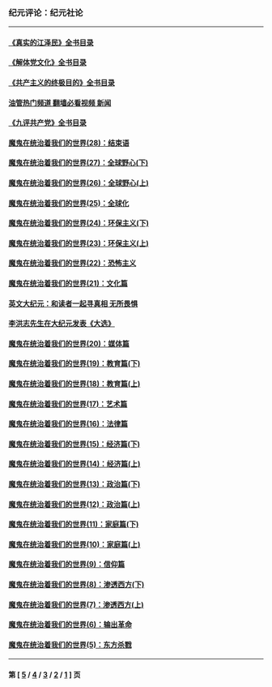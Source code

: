 ### 纪元评论：纪元社论
---
#### [《真实的江泽民》全书目录](../../pages/nsc422/n13721399.md?09030330) 
#### [《解体党文化》全书目录](../../pages/nsc422/n13721157.md?09030330) 
#### [《共产主义的终极目的》全书目录](../../pages/nsc422/n13721048.md?09030330) 
#### [油管热门频道 翻墙必看视频 新闻](ok?09030330)
#### [《九评共产党》全书目录](../../pages/nsc422/n13708085.md?09030330) 
#### [魔鬼在统治着我们的世界(28)：结束语](../../pages/nsc422/n10936246.md?09030330) 
#### [魔鬼在统治着我们的世界(27)：全球野心(下)](../../pages/nsc422/n10928319.md?09030330) 
#### [魔鬼在统治着我们的世界(26)：全球野心(上)](../../pages/nsc422/n10900318.md?09030330) 
#### [魔鬼在统治着我们的世界(25)：全球化](../../pages/nsc422/n10788205.md?09030330) 
#### [魔鬼在统治着我们的世界(24)：环保主义(下)](../../pages/nsc422/n10695307.md?09030330) 
#### [魔鬼在统治着我们的世界(23)：环保主义(上)](../../pages/nsc422/n10688613.md?09030330) 
#### [魔鬼在统治着我们的世界(22)：恐怖主义](../../pages/nsc422/n10614727.md?09030330) 
#### [魔鬼在统治着我们的世界(21)：文化篇](../../pages/nsc422/n10597706.md?09030330) 
#### [英文大纪元：和读者一起寻真相 无所畏惧](../../pages/nsc422/n12542027.md?09030330) 
#### [李洪志先生在大纪元发表《大选》](../../pages/nsc422/n12534746.md?09030330) 
#### [魔鬼在统治着我们的世界(20)：媒体篇](../../pages/nsc422/n10586579.md?09030330) 
#### [魔鬼在统治着我们的世界(19)：教育篇(下)](../../pages/nsc422/n10564808.md?09030330) 
#### [魔鬼在统治着我们的世界(18)：教育篇(上)](../../pages/nsc422/n10526970.md?09030330) 
#### [魔鬼在统治着我们的世界(17)：艺术篇](../../pages/nsc422/n10499093.md?09030330) 
#### [魔鬼在统治着我们的世界(16)：法律篇](../../pages/nsc422/n10485969.md?09030330) 
#### [魔鬼在统治着我们的世界(15)：经济篇(下)](../../pages/nsc422/n10469975.md?09030330) 
#### [魔鬼在统治着我们的世界(14)：经济篇(上)](../../pages/nsc422/n10457370.md?09030330) 
#### [魔鬼在统治着我们的世界(13)：政治篇(下)](../../pages/nsc422/n10448270.md?09030330) 
#### [魔鬼在统治着我们的世界(12)：政治篇(上)](../../pages/nsc422/n10444576.md?09030330) 
#### [魔鬼在统治着我们的世界(11)：家庭篇(下)](../../pages/nsc422/n10440961.md?09030330) 
#### [魔鬼在统治着我们的世界(10)：家庭篇(上)](../../pages/nsc422/n10435448.md?09030330) 
#### [魔鬼在统治着我们的世界(9)：信仰篇](../../pages/nsc422/n10432159.md?09030330) 
#### [魔鬼在统治着我们的世界(8)：渗透西方(下)](../../pages/nsc422/n10429603.md?09030330) 
#### [魔鬼在统治着我们的世界(7)：渗透西方(上)](../../pages/nsc422/n10426013.md?09030330) 
#### [魔鬼在统治着我们的世界(6)：输出革命](../../pages/nsc422/n10421536.md?09030330) 
#### [魔鬼在统治着我们的世界(5)：东方杀戮](../../pages/nsc422/n10417707.md?09030330) 

---
#### 第 [ [5](./5.md?09030330) / [4](./4.md?09030330) / [3](./3.md?09030330) / [2](./2.md?09030330) / [1](./1.md?09030330) ] 页
